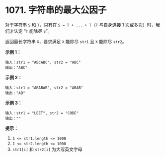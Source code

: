 # 1071. 字符串的最大公因子

对于字符串 `S` 和 `T`，只有在 `S = T + ... + T`（`T` 与自身连接 1 次或多次）时，我们才认定 “`T` 能除尽 `S`”。

返回最长字符串 `X`，要求满足 `X` 能除尽 `str1` 且 `X` 能除尽 `str2`。

**示例 1：**

```()
输入：str1 = "ABCABC", str2 = "ABC"
输出："ABC"
```

**示例 2：**

```()
输入：str1 = "ABABAB", str2 = "ABAB"
输出："AB"
```

**示例 3：**

```()
输入：str1 = "LEET", str2 = "CODE"
输出：""
```

**提示：**

1. `1 <= str1.length <= 1000`
2. `1 <= str2.length <= 1000`
3. `str1[i]` 和 `str2[i]` 为大写英文字母

